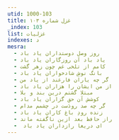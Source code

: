 ```yaml
---
utid: 1000-103
title: غزل شماره ۱۰۳
_index: 103
list: غزلیات
indexes: د
mesra:
  - روز وصل دوستداران یاد باد
  - یاد باد آن روزگاران یاد باد
  - کامم از تلخی غم چون زهر گشت
  - بانگ نوشِ شادخواران یاد باد
  - گر چه یاران فارغند از یاد من
  - از من ایشان را هزاران یاد باد
  - مبتلا گشتم درین بند و بلا
  - کوشش آن حق گزاران یاد باد
  - گر چه صد رودَست در چشمم مدام
  - زنده رودِ باغ کاران یاد باد
  - راز حافظ بعد ازین ناگفته ماند
  - ‌ ای دریغا رازداران یاد باد
---
```

